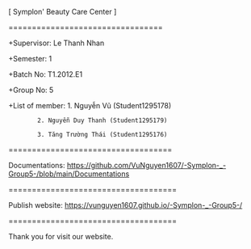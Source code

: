 [ Symplon' Beauty Care Center ]

=================================


+Supervisor: Le Thanh Nhan<br>



+Semester: 1<br>



+Batch No: T1.2012.E1<br>


+Group No: 5


+List of member:
            1. Nguyễn Vũ (Student1295178)
              
            2. Nguyễn Duy Thanh (Student1295179)
            
            3. Tăng Trường Thái (Student1295176)
===================================

Documentations: https://github.com/VuNguyen1607/-Symplon-_-Group5-/blob/main/Documentations

====================================

Publish website: https://vunguyen1607.github.io/-Symplon-_-Group5-/

====================================

Thank you for visit our website.
